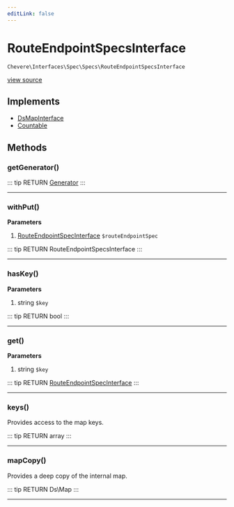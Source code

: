```yaml
---
editLink: false
---
```


# RouteEndpointSpecsInterface

`Chevere\Interfaces\Spec\Specs\RouteEndpointSpecsInterface`

[view source](https://github.com/chevere/chevere/blob/master/interfaces/Spec/Specs/RouteEndpointSpecsInterface.php)

## Implements

- [DsMapInterface](../../DataStructures/DsMapInterface.md)
- [Countable](https://www.php.net/manual/class.countable)

## Methods

### getGenerator()

::: tip RETURN
[Generator](https://www.php.net/manual/class.generator)
:::

---

### withPut()

**Parameters**

1. [RouteEndpointSpecInterface](./RouteEndpointSpecInterface.md) `$routeEndpointSpec`

::: tip RETURN
RouteEndpointSpecsInterface
:::

---

### hasKey()

**Parameters**

1. string `$key`

::: tip RETURN
bool
:::

---

### get()

**Parameters**

1. string `$key`

::: tip RETURN
[RouteEndpointSpecInterface](./RouteEndpointSpecInterface.md)
:::

---

### keys()

Provides access to the map keys.

::: tip RETURN
array
:::

---

### mapCopy()

Provides a deep copy of the internal map.

::: tip RETURN
Ds\Map
:::

---

